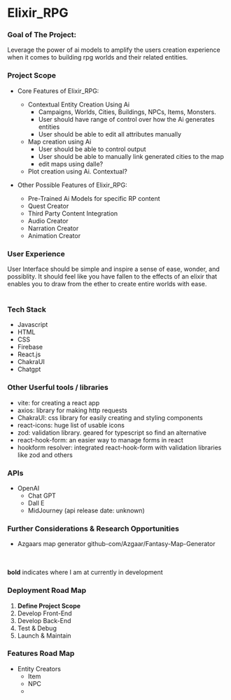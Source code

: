 # Elixir_RPG

### Goal of The Project:
Leverage the power of ai models to amplify the users creation experience when it comes to building rpg worlds and their related entities.

### Project Scope
  - Core Features of Elixir_RPG:
    - Contextual Entity Creation Using Ai
      - Campaigns, Worlds, Cities, Buildings, NPCs, Items, Monsters.
      - User should have range of control over how the Ai generates entities
      - User should be able to edit all attributes manually
    - Map creation using Ai
      - User should be able to control output
      - User should be able to manually link generated cities to the map
      - edit maps using dalle?
    - Plot creation using Ai. Contextual? 

  
  - Other Possible Features of Elixir_RPG:
    - Pre-Trained Ai Models for specific RP content
    - Quest Creator
    - Third Party Content Integration
    - Audio Creator
    - Narration Creator
    - Animation Creator

### User Experience
User Interface should be simple and inspire a sense of ease, wonder, and possiblity. It should feel like you have fallen to the effects of an elixir that enables you to draw from the ether to create entire worlds with ease.<br><br>

### Tech Stack
  - Javascript
  - HTML
  - CSS
  - Firebase
  - React.js
  - ChakraUI
  - Chatgpt
  
### Other Userful tools / libraries
  - vite: for creating a react app
  - axios: library for making http requests
  - ChakraUI: css library for easily creating and styling components
  - react-icons: huge list of usable icons
  - zod: validation library. geared for typescript so find an alternative
  - react-hook-form: an easier way to manage forms in react
  - hookform resolver: integrated react-hook-form with validation libraries like zod and others

### APIs
  - OpenAI
    - Chat GPT
    - Dall E
    - MidJourney (api release date: unknown)

### Further Considerations & Research Opportunities
  - Azgaars map generator github-com/Azgaar/Fantasy-Map-Generator <br><br><br>


**bold** indicates where I am at currently in development
### Deployment Road Map
  1. **Define Project Scope**
  2. Develop Front-End
  3. Develop Back-End
  4. Test & Debug
  5. Launch & Maintain
  
### Features Road Map
  - Entity Creators
    - Item
    - NPC
    - 
  
    
    

